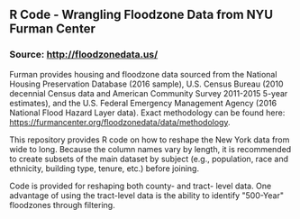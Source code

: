 ## R Code - Wrangling Floodzone Data from NYU Furman Center

### Source: http://floodzonedata.us/

Furman provides housing and floodzone data sourced from the National Housing Preservation Database (2016 sample), U.S. Census Bureau (2010 decennial Census data and American Community Survey 2011-2015 5-year estimates), and the U.S. Federal Emergency Management Agency (2016 National Flood Hazard Layer data). Exact methodology can be found here: https://furmancenter.org/floodzonedata/data/methodology.

This repository provides R code on how to reshape the New York data from wide to long. Because the column names vary by length, it is recommended to create subsets of the main dataset by subject (e.g., population, race and ethnicity, building type, tenure, etc.) before joining.  

Code is provided for reshaping both county- and tract- level data. One advantage of using the tract-level data is the ability to identify "500-Year" floodzones through filtering.  
